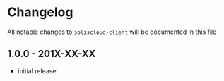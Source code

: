 # Changelog

All notable changes to `soliscloud-client` will be documented in this file

## 1.0.0 - 201X-XX-XX

- initial release

